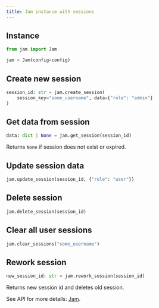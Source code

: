 ```yaml
---
title: Jam instance with sessions
---
```


## Instance
```python
from jam import Jam

jam = Jam(config=config)
```

## Create new session
```python
session_id: str = jam.create_session(
    session_key="some_username", data={"role": "admin"}
)
```

## Get data from session
```python
data: dict | None = jam.get_session(session_id)
```
Returns `None` if session does not exist or expired.

## Update session data
```python
jam.update_session(session_id, {"role": "user"})
```

## Delete session
```python
jam.delete_session(session_id)
```

## Clear all user sessions
```python
jam.clear_sessions("some_username")
```

## Rework session
```python
new_session_id: str = jam.rework_session(session_id)
```
Returns new session id and deletes old session.


See API for more details: [Jam](../api/instance.md).